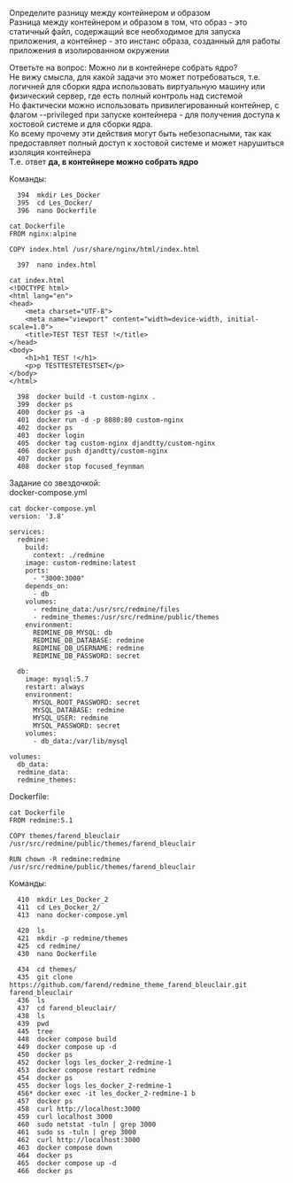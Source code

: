 Определите разницу между контейнером и образом  
Разница между контейнером и образом в том, что образ - это статичный файл, содержащий все необходимое для запуска приложения, а контейнер - это инстанс образа, созданный для работы приложения в изолированном окружении  

Ответьте на вопрос: Можно ли в контейнере собрать ядро?  
Не вижу смысла, для какой задачи это может потребоваться, т.е. логичней для сборки ядра использовать виртуальную машину или физический сервер, где есть полный контроль над системой  
Но фактически можно использовать привилегированный контейнер, с флагом --privileged при запуске контейнера - для получения доступа к хостовой системе и для сборки ядра.  
Ко всему прочему эти действия могут быть небезопасными, так как предоставляет полный доступ к хостовой системе и может нарушиться изоляция контейнера  
Т.е. ответ **да, в контейнере можно собрать ядро**  
  
Команды:  
```
  394  mkdir Les_Docker
  395  cd Les_Docker/
  396  nano Dockerfile

cat Dockerfile
FROM nginx:alpine

COPY index.html /usr/share/nginx/html/index.html

  397  nano index.html

cat index.html
<!DOCTYPE html>
<html lang="en">
<head>
    <meta charset="UTF-8">
    <meta name="viewport" content="width=device-width, initial-scale=1.0">
    <title>TEST TEST TEST !</title>
</head>
<body>
    <h1>h1 TEST !</h1>
    <p>p TESTTESTETESTSET</p>
</body>
</html>

  398  docker build -t custom-nginx .
  399  docker ps
  400  docker ps -a
  401  docker run -d -p 8080:80 custom-nginx
  402  docker ps
  403  docker login
  405  docker tag custom-nginx djandtty/custom-nginx
  406  docker push djandtty/custom-nginx
  407  docker ps
  408  docker stop focused_feynman
```

Задание со звездочкой:  
docker-compose.yml  
```
cat docker-compose.yml
version: '3.8'

services:
  redmine:
    build:
      context: ./redmine
    image: custom-redmine:latest
    ports:
      - "3000:3000"
    depends_on:
      - db
    volumes:
      - redmine_data:/usr/src/redmine/files
      - redmine_themes:/usr/src/redmine/public/themes
    environment:
      REDMINE_DB_MYSQL: db
      REDMINE_DB_DATABASE: redmine
      REDMINE_DB_USERNAME: redmine
      REDMINE_DB_PASSWORD: secret

  db:
    image: mysql:5.7
    restart: always
    environment:
      MYSQL_ROOT_PASSWORD: secret
      MYSQL_DATABASE: redmine
      MYSQL_USER: redmine
      MYSQL_PASSWORD: secret
    volumes:
      - db_data:/var/lib/mysql

volumes:
  db_data:
  redmine_data:
  redmine_themes:
```
Dockerfile:
```
cat Dockerfile
FROM redmine:5.1

COPY themes/farend_bleuclair /usr/src/redmine/public/themes/farend_bleuclair

RUN chown -R redmine:redmine /usr/src/redmine/public/themes/farend_bleuclair
```
  
Команды:
```
  410  mkdir Les_Docker_2
  411  cd Les_Docker_2/
  413  nano docker-compose.yml

  420  ls
  421  mkdir -p redmine/themes
  425  cd redmine/
  430  nano Dockerfile

  434  cd themes/
  435  git clone https://github.com/farend/redmine_theme_farend_bleuclair.git farend_bleuclair
  436  ls
  437  cd farend_bleuclair/
  438  ls
  439  pwd
  445  tree
  448  docker compose build
  449  docker compose up -d
  450  docker ps
  452  docker logs les_docker_2-redmine-1
  453  docker compose restart redmine
  454  docker ps
  455  docker logs les_docker_2-redmine-1
  456* docker exec -it les_docker_2-redmine-1 b
  457  docker ps
  458  curl http://localhost:3000
  459  curl localhost 3000
  460  sudo netstat -tuln | grep 3000
  461  sudo ss -tuln | grep 3000
  462  curl http://localhost:3000
  463  docker compose down
  464  docker ps
  465  docker compose up -d
  466  docker ps
```
